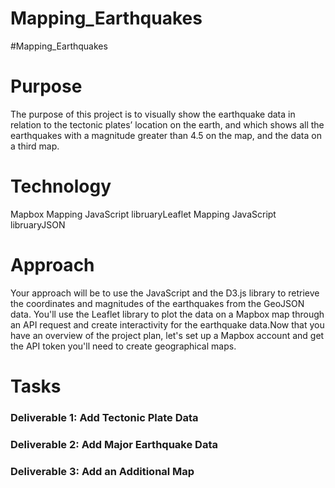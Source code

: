 # Mapping_Earthquakes
#Mapping_Earthquakes

# Purpose
The purpose of this project is to visually show the earthquake data in relation to the tectonic plates’ location on the earth, and which shows all the earthquakes with a magnitude greater than 4.5 on the map, and the data on a third map.

# Technology
Mapbox Mapping JavaScript libruaryLeaflet Mapping JavaScript libruaryJSON

# Approach
Your approach will be to use the JavaScript and the D3.js library to retrieve the coordinates and magnitudes of the earthquakes from the GeoJSON data. You'll use the Leaflet library to plot the data on a Mapbox map through an API request and create interactivity for the earthquake data.Now that you have an overview of the project plan, let's set up a Mapbox account and get the API token you'll need to create geographical maps.

# Tasks
### Deliverable 1: Add Tectonic Plate Data
### Deliverable 2: Add Major Earthquake Data
### Deliverable 3: Add an Additional Map
